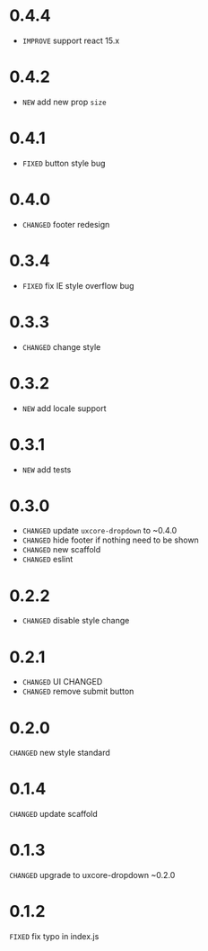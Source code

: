 # 0.4.4

* `IMPROVE` support react 15.x

# 0.4.2

* `NEW` add new prop `size`

# 0.4.1

* `FIXED` button style bug

# 0.4.0

* `CHANGED` footer redesign

# 0.3.4

* `FIXED` fix IE style overflow bug

# 0.3.3

* `CHANGED` change style

# 0.3.2

* `NEW` add locale support 

# 0.3.1

* `NEW` add tests

# 0.3.0

* `CHANGED` update `uxcore-dropdown` to ~0.4.0
* `CHANGED` hide footer if nothing need to be shown
* `CHANGED` new scaffold
* `CHANGED` eslint

# 0.2.2

* `CHANGED` disable style change

# 0.2.1

* `CHANGED` UI CHANGED
* `CHANGED` remove submit button

# 0.2.0

`CHANGED` new style standard

# 0.1.4

`CHANGED` update scaffold

# 0.1.3

`CHANGED` upgrade to uxcore-dropdown ~0.2.0

# 0.1.2

`FIXED` fix typo in index.js
